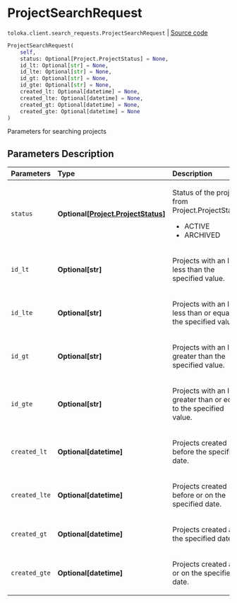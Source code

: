 # ProjectSearchRequest
`toloka.client.search_requests.ProjectSearchRequest` | [Source code](https://github.com/Toloka/toloka-kit/blob/v0.1.24/src/client/search_requests.py#L175)

```python
ProjectSearchRequest(
    self,
    status: Optional[Project.ProjectStatus] = None,
    id_lt: Optional[str] = None,
    id_lte: Optional[str] = None,
    id_gt: Optional[str] = None,
    id_gte: Optional[str] = None,
    created_lt: Optional[datetime] = None,
    created_lte: Optional[datetime] = None,
    created_gt: Optional[datetime] = None,
    created_gte: Optional[datetime] = None
)
```

Parameters for searching projects

## Parameters Description

| Parameters | Type | Description |
| :----------| :----| :-----------|
`status`|**Optional\[[Project.ProjectStatus](toloka.client.project.Project.ProjectStatus.md)\]**|<p>Status of the project, from Project.ProjectStatus:<ul><li>ACTIVE</li><li>ARCHIVED</li></ul></p>
`id_lt`|**Optional\[str\]**|<p>Projects with an ID less than the specified value.</p>
`id_lte`|**Optional\[str\]**|<p>Projects with an ID less than or equal to the specified value.</p>
`id_gt`|**Optional\[str\]**|<p>Projects with an ID greater than the specified value.</p>
`id_gte`|**Optional\[str\]**|<p>Projects with an ID greater than or equal to the specified value.</p>
`created_lt`|**Optional\[datetime\]**|<p>Projects created before the specified date.</p>
`created_lte`|**Optional\[datetime\]**|<p>Projects created before or on the specified date.</p>
`created_gt`|**Optional\[datetime\]**|<p>Projects created after the specified date.</p>
`created_gte`|**Optional\[datetime\]**|<p>Projects created after or on the specified date.</p>
